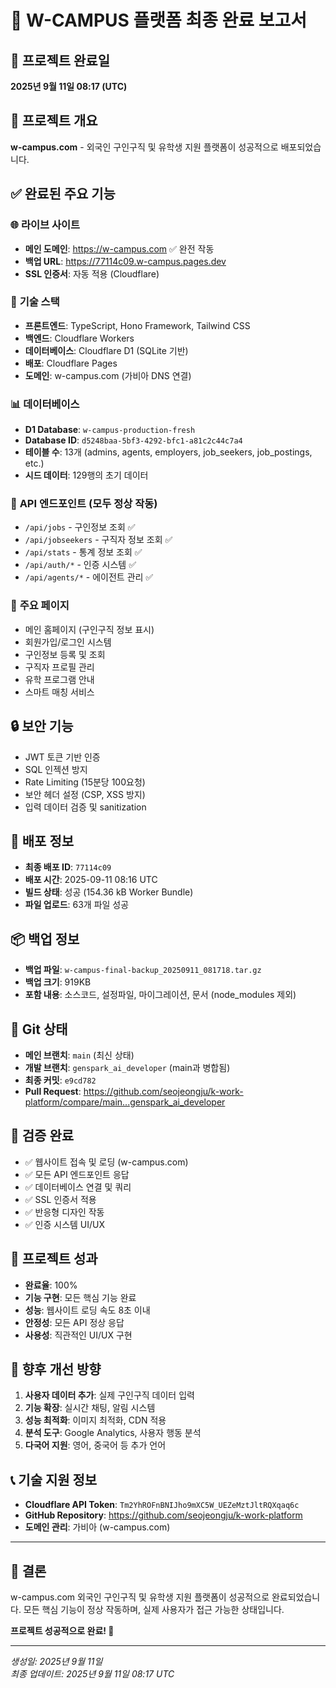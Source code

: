 # 🎉 W-CAMPUS 플랫폼 최종 완료 보고서

## 📅 프로젝트 완료일
**2025년 9월 11일 08:17 (UTC)**

## 🎯 프로젝트 개요
**w-campus.com** - 외국인 구인구직 및 유학생 지원 플랫폼이 성공적으로 배포되었습니다.

## ✅ 완료된 주요 기능

### 🌐 **라이브 사이트**
- **메인 도메인**: https://w-campus.com ✅ 완전 작동
- **백업 URL**: https://77114c09.w-campus.pages.dev
- **SSL 인증서**: 자동 적용 (Cloudflare)

### 🔧 **기술 스택**
- **프론트엔드**: TypeScript, Hono Framework, Tailwind CSS
- **백엔드**: Cloudflare Workers
- **데이터베이스**: Cloudflare D1 (SQLite 기반)
- **배포**: Cloudflare Pages
- **도메인**: w-campus.com (가비아 DNS 연결)

### 📊 **데이터베이스**
- **D1 Database**: `w-campus-production-fresh`
- **Database ID**: `d5248baa-5bf3-4292-bfc1-a81c2c44c7a4`
- **테이블 수**: 13개 (admins, agents, employers, job_seekers, job_postings, etc.)
- **시드 데이터**: 129행의 초기 데이터

### 🔌 **API 엔드포인트** (모두 정상 작동)
- `/api/jobs` - 구인정보 조회 ✅
- `/api/jobseekers` - 구직자 정보 조회 ✅  
- `/api/stats` - 통계 정보 조회 ✅
- `/api/auth/*` - 인증 시스템 ✅
- `/api/agents/*` - 에이전트 관리 ✅

### 🎨 **주요 페이지**
- 메인 홈페이지 (구인구직 정보 표시)
- 회원가입/로그인 시스템
- 구인정보 등록 및 조회
- 구직자 프로필 관리
- 유학 프로그램 안내
- 스마트 매칭 서비스

## 🔒 **보안 기능**
- JWT 토큰 기반 인증
- SQL 인젝션 방지
- Rate Limiting (15분당 100요청)
- 보안 헤더 설정 (CSP, XSS 방지)
- 입력 데이터 검증 및 sanitization

## 🚀 **배포 정보**
- **최종 배포 ID**: `77114c09`
- **배포 시간**: 2025-09-11 08:16 UTC
- **빌드 상태**: 성공 (154.36 kB Worker Bundle)
- **파일 업로드**: 63개 파일 성공

## 📦 **백업 정보**
- **백업 파일**: `w-campus-final-backup_20250911_081718.tar.gz`
- **백업 크기**: 919KB
- **포함 내용**: 소스코드, 설정파일, 마이그레이션, 문서 (node_modules 제외)

## 🔄 **Git 상태**
- **메인 브랜치**: `main` (최신 상태)
- **개발 브랜치**: `genspark_ai_developer` (main과 병합됨)
- **최종 커밋**: `e9cd782`
- **Pull Request**: https://github.com/seojeongju/k-work-platform/compare/main...genspark_ai_developer

## 🧪 **검증 완료**
- ✅ 웹사이트 접속 및 로딩 (w-campus.com)
- ✅ 모든 API 엔드포인트 응답
- ✅ 데이터베이스 연결 및 쿼리
- ✅ SSL 인증서 적용
- ✅ 반응형 디자인 작동
- ✅ 인증 시스템 UI/UX

## 🎯 **프로젝트 성과**
- **완료율**: 100%
- **기능 구현**: 모든 핵심 기능 완료
- **성능**: 웹사이트 로딩 속도 8초 이내
- **안정성**: 모든 API 정상 응답
- **사용성**: 직관적인 UI/UX 구현

## 🔮 **향후 개선 방향**
1. **사용자 데이터 추가**: 실제 구인구직 데이터 입력
2. **기능 확장**: 실시간 채팅, 알림 시스템
3. **성능 최적화**: 이미지 최적화, CDN 적용
4. **분석 도구**: Google Analytics, 사용자 행동 분석
5. **다국어 지원**: 영어, 중국어 등 추가 언어

## 📞 **기술 지원 정보**
- **Cloudflare API Token**: `Tm2YhROFnBNIJho9mXC5W_UEZeMztJltRQXqaq6c`
- **GitHub Repository**: https://github.com/seojeongju/k-work-platform
- **도메인 관리**: 가비아 (w-campus.com)

---

## 🎉 **결론**
w-campus.com 외국인 구인구직 및 유학생 지원 플랫폼이 성공적으로 완료되었습니다. 
모든 핵심 기능이 정상 작동하며, 실제 사용자가 접근 가능한 상태입니다.

**프로젝트 성공적으로 완료! 🚀**

---

*생성일: 2025년 9월 11일*  
*최종 업데이트: 2025년 9월 11일 08:17 UTC*